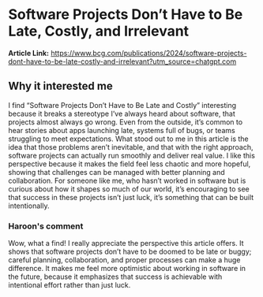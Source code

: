 # Software Projects Don’t Have to Be Late, Costly, and Irrelevant

**Article Link:** https://www.bcg.com/publications/2024/software-projects-dont-have-to-be-late-costly-and-irrelevant?utm_source=chatgpt.com

## Why it interested me
I find “Software Projects Don’t Have to Be Late and Costly” interesting because it breaks a stereotype I’ve always heard about software, that projects almost always go wrong. Even from the outside, it’s common to hear stories about apps launching late, systems full of bugs, or teams struggling to meet expectations. What stood out to me in this article is the idea that those problems aren’t inevitable, and that with the right approach, software projects can actually run smoothly and deliver real value. I like this perspective because it makes the field feel less chaotic and more hopeful, showing that challenges can be managed with better planning and collaboration. For someone like me, who hasn’t worked in software but is curious about how it shapes so much of our world, it’s encouraging to see that success in these projects isn’t just luck, it’s something that can be built intentionally.

### Haroon's comment
Wow, what a find! I really appreciate the perspective this article offers. It shows that software projects don’t have to be doomed to be late or buggy; careful planning, collaboration, and proper processes can make a huge difference. It makes me feel more optimistic about working in software in the future, because it emphasizes that success is achievable with intentional effort rather than just luck.
